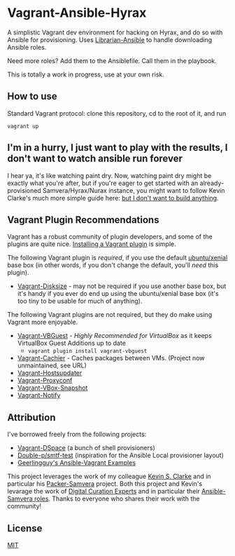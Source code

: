 # Vagrant-Ansible-Hyrax

A simplistic Vagrant dev environment for hacking on Hyrax, and do so with Ansible for provisioning. Uses [Librarian-Ansible](https://github.com/bcoe/librarian-ansible) to handle downloading Ansible roles.

Need more roles? Add them to the Ansiblefile. Call them in the playbook.

This is totally a work in progress, use at your own risk.

## How to use

Standard Vagrant protocol: clone this repository, cd to the root of it, and run

```
vagrant up
```

## I'm in a hurry, I just want to play with the results, I don't want to watch ansible run forever

I hear ya, it's like watching paint dry. Now, watching paint dry might be exactly what you're after, but if you're eager to get started with an already-provisioned Samvera/Hyrax/Nurax instance, you might want to follow Kevin Clarke's much more
simple guide here: [but I don't want to build anything](https://github.com/ksclarke/packer-samvera#but-i-dont-want-to-build-anything).

## Vagrant Plugin Recommendations

Vagrant has a robust community of plugin developers, and some of the plugins are quite nice. [Installing a Vagrant plugin](https://www.vagrantup.com/docs/plugins/usage.html) is simple.

The following Vagrant plugin is *required*, if you use the default [ubuntu/xenial](https://app.vagrantup.com/ubuntu/boxes/xenial64) base box (in other words, if you don't change the default, you'll *need* this plugin).

* [Vagrant-Disksize](https://github.com/sprotheroe/vagrant-disksize) - may not be required if you use another base box, but it's handy if you ever do end up using the ubuntu/xenial base box (it's too tiny to be usable for much of anything).

The following Vagrant plugins are not required, but they do make using Vagrant more enjoyable.

* [Vagrant-VBGuest](https://github.com/dotless-de/vagrant-vbguest) - *Highly Recommended for VirtualBox* as it keeps VirtualBox Guest Additions up to date
  * `vagrant plugin install vagrant-vbguest`
* [Vagrant-Cachier](https://github.com/fgrehm/vagrant-cachier) - Caches packages between VMs. (Project now unmaintained, see URL)
* [Vagrant-Hostsupdater](https://github.com/cogitatio/vagrant-hostsupdater)
* [Vagrant-Proxyconf](https://github.com/tmatilai/vagrant-proxyconf/)
* [Vagrant-VBox-Snapshot](https://github.com/dergachev/vagrant-vbox-snapshot/)
* [Vagrant-Notify](https://github.com/fgrehm/vagrant-notify)


## Attribution

I've borrowed freely from the following projects:

* [Vagrant-DSpace](http://github.com/dspace/vagrant-dspace) (a bunch of shell provisioners)
* [Double-p/smtf-test](https://github.com/double-p/smtf-test) (inspiration for the Ansible Local provisioner layout)
* [Geerlingguy's Ansible-Vagrant Examples](https://github.com/geerlingguy/ansible-vagrant-examples)

This project leverages the work of my colleague [Kevin S. Clarke](https://github.com/ksclarke) and in particular his [Packer-Samvera](https://github.com/ksclarke/packer-samvera) project. Both this project and Kevin's levarage the work of [Digital Curation Experts](https://github.com/curationexperts) and in particular their [Ansible-Samvera roles](https://github.com/curationexperts/ansible-samvera). Thanks to everyone who shares their work with the community!


## License

[MIT](https://github.com/hardyoyo/vagrant-ansible-hyrax/blob/master/LICENSE)
